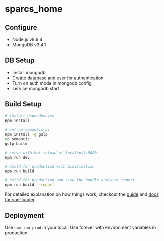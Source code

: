 # sparcs_home

## Configure
- Node.js v8.9.4
- MongoDB v3.4.1

## DB Setup

- Install mongodb
- Create database and user for authentication
- Turn on auth mode in mongodb config
- service mongodb start

## Build Setup

``` bash
# install dependencies
npm install

# set up semantic-ui
npm install -g gulp
cd semantic
gulp build

# serve with hot reload at localhost:8080
npm run dev

# build for production with minification
npm run build

# build for production and view the bundle analyzer report
npm run build --report
```

For detailed explanation on how things work, checkout the [guide](http://vuejs-templates.github.io/webpack/) and [docs for vue-loader](http://vuejs.github.io/vue-loader).

## Deployment

Use `npm run prod` in your local.
Use forever with environment variables in production.
